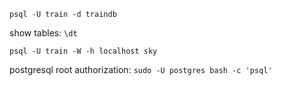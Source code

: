 `psql -U train -d traindb`

show tables: `\dt`

`psql -U train -W -h localhost sky`


postgresql root authorization: 
`sudo -U postgres bash -c 'psql'` 
